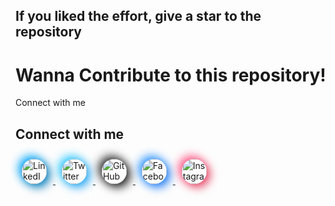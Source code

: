 ## If you liked the effort, give a star to the repository 

# Wanna Contribute to this repository!
Connect with me


## Connect with me


<a href="https://www.linkedin.com/in/johndoe" target="_blank">
  <img src="https://img.icons8.com/material-rounded/48/0077B5/linkedin.png" alt="LinkedIn" width="40" height="40" style="margin: 10px; box-shadow: 5px 5px 15px #0077B5, -5px -5px 15px #00aaff; border-radius: 50%;">
</a>
<a href="https://twitter.com/johndoe" target="_blank">
  <img src="https://img.icons8.com/material-rounded/48/1DA1F2/twitter.png" alt="Twitter" width="40" height="40" style="margin: 10px; box-shadow: 5px 5px 15px #1DA1F2, -5px -5px 15px #33ccff; border-radius: 50%;">
</a>
<a href="https://github.com/johndoe" target="_blank">
  <img src="https://img.icons8.com/material-rounded/48/181717/github.png" alt="GitHub" width="40" height="40" style="margin: 10px; box-shadow: 5px 5px 15px #181717, -5px -5px 15px #333333; border-radius: 50%;">
</a>
<a href="https://www.facebook.com/johndoe" target="_blank">
  <img src="https://img.icons8.com/material-rounded/48/1877F2/facebook.png" alt="Facebook" width="40" height="40" style="margin: 10px; box-shadow: 5px 5px 15px #1877F2, -5px -5px 15px #3399ff; border-radius: 50%;">
</a>
<a href="https://www.instagram.com/johndoe" target="_blank">
  <img src="[https://img.icons8.com/material-rounded/48/E4405F/instagram.png](https://img.icons8.com/?size=100&id=85154&format=png&color=000000)" alt="Instagram" width="40" height="40" style="margin: 10px; box-shadow: 5px 5px 15px #E4405F, -5px -5px 15px #ff5c8d; border-radius: 50%;">
</a>
